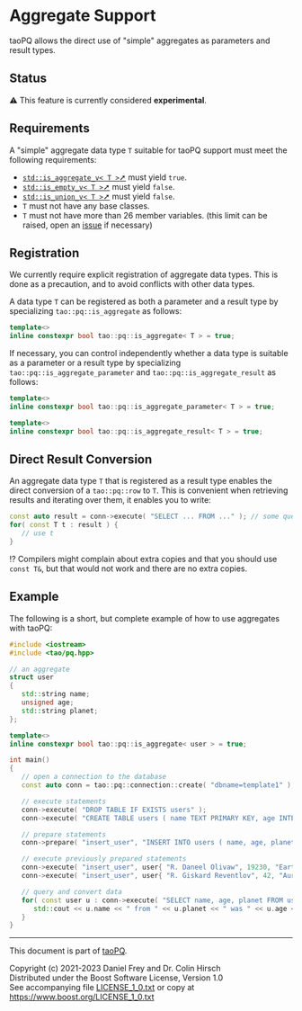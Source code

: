 # Aggregate Support

taoPQ allows the direct use of "simple" aggregates as parameters and result types.

## Status

:warning: This feature is currently considered **experimental**.

## Requirements

A "simple" aggregate data type `T` suitable for taoPQ support must meet the following requirements:

* [`std::is_aggregate_v< T >`➚](https://en.cppreference.com/w/cpp/types/is_aggregate) must yield `true`.
* [`std::is_empty_v< T >`➚](https://en.cppreference.com/w/cpp/types/is_empty) must yield `false`.
* [`std::is_union_v< T >`➚](https://en.cppreference.com/w/cpp/types/is_union) must yield `false`.
* `T` must not have any base classes.
* `T` must not have more than 26 member variables. (this limit can be raised, open an [issue](https://github.com/taocpp/taopq/issues) if necessary)

## Registration

We currently require explicit registration of aggregate data types.
This is done as a precaution, and to avoid conflicts with other data types.

A data type `T` can be registered as both a parameter and a result type by specializing `tao::pq::is_aggregate` as follows:

```c++
template<>
inline constexpr bool tao::pq::is_aggregate< T > = true;
```

If necessary, you can control independently whether a data type is suitable as a parameter or a result type by specializing `tao::pq::is_aggregate_parameter` and `tao::pq::is_aggregate_result` as follows:

```c++
template<>
inline constexpr bool tao::pq::is_aggregate_parameter< T > = true;

template<>
inline constexpr bool tao::pq::is_aggregate_result< T > = true;
```

## Direct Result Conversion

An aggregate data type `T` that is registered as a result type enables the direct conversion of a `tao::pq::row` to `T`.
This is convenient when retrieving results and iterating over them, it enables you to write:

```c++
const auto result = conn->execute( "SELECT ... FROM ..." ); // some query
for( const T t : result ) {
   // use t
}
```

:interrobang: Compilers might complain about extra copies and that you should use `const T&`, but that would not work and there are no extra copies.

## Example

The following is a short, but complete example of how to use aggregates with taoPQ:

```c++
#include <iostream>
#include <tao/pq.hpp>

// an aggregate
struct user
{
   std::string name;
   unsigned age;
   std::string planet;
};

template<>
inline constexpr bool tao::pq::is_aggregate< user > = true;

int main()
{
   // open a connection to the database
   const auto conn = tao::pq::connection::create( "dbname=template1" );

   // execute statements
   conn->execute( "DROP TABLE IF EXISTS users" );
   conn->execute( "CREATE TABLE users ( name TEXT PRIMARY KEY, age INTEGER NOT NULL, planet TEXT NOT NULL )" );

   // prepare statements
   conn->prepare( "insert_user", "INSERT INTO users ( name, age, planet ) VALUES ( $1, $2, $3 )" );

   // execute previously prepared statements
   conn->execute( "insert_user", user{ "R. Daneel Olivaw", 19230, "Earth" } );
   conn->execute( "insert_user", user{ "R. Giskard Reventlov", 42, "Aurora" } );

   // query and convert data
   for( const user u : conn->execute( "SELECT name, age, planet FROM users" ) ) {
      std::cout << u.name << " from " << u.planet << " was " << u.age << " years old.\n";
   }
}
```

---

This document is part of [taoPQ](https://github.com/taocpp/taopq).

Copyright (c) 2021-2023 Daniel Frey and Dr. Colin Hirsch<br>
Distributed under the Boost Software License, Version 1.0<br>
See accompanying file [LICENSE_1_0.txt](../LICENSE_1_0.txt) or copy at https://www.boost.org/LICENSE_1_0.txt
